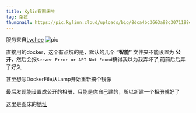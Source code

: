 ```yaml
---
title: Kylin有图床啦
tag: 杂技
thumbnail: https://pic.kylinn.cloud/uploads/big/8dca4bc3663a98c3071198e42f7ebc51.png
---
```



服务来自[Lychee](https://lycheeorg.github.io/) ![pic](https://lycheeorg.github.io/docs/img/logo.png) 

直接用的docker，这个有点坑的是，默认的几个 **“智能”** 文件夹不能设置为 **公开**，然后会报`Server Error or API Not Found`搞得我以为我弄坏了,前前后后弄了好久

甚至想写DockerFile从Lamp开始重新搞个镜像

最后发现能设置成公开的相册，只能是你自己建的，所以新建一个相册就好了

这里是图床的[地址](https://pic.kylinn.cloud)